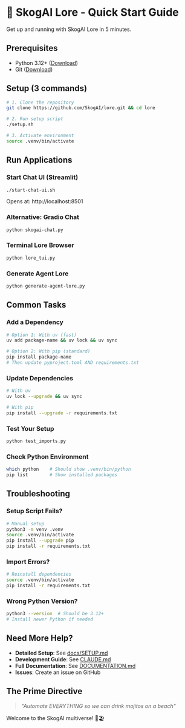 # 🚀 SkogAI Lore - Quick Start Guide

Get up and running with SkogAI Lore in 5 minutes.

## Prerequisites

- Python 3.12+ ([Download](https://www.python.org/downloads/))
- Git ([Download](https://git-scm.com/downloads))

## Setup (3 commands)

```bash
# 1. Clone the repository
git clone https://github.com/SkogAI/lore.git && cd lore

# 2. Run setup script
./setup.sh

# 3. Activate environment
source .venv/bin/activate
```

## Run Applications

### Start Chat UI (Streamlit)
```bash
./start-chat-ui.sh
```
Opens at: http://localhost:8501

### Alternative: Gradio Chat
```bash
python skogai-chat.py
```

### Terminal Lore Browser
```bash
python lore_tui.py
```

### Generate Agent Lore
```bash
python generate-agent-lore.py
```

## Common Tasks

### Add a Dependency
```bash
# Option 1: With uv (fast)
uv add package-name && uv lock && uv sync

# Option 2: With pip (standard)
pip install package-name
# Then update pyproject.toml AND requirements.txt
```

### Update Dependencies
```bash
# With uv
uv lock --upgrade && uv sync

# With pip
pip install --upgrade -r requirements.txt
```

### Test Your Setup
```bash
python test_imports.py
```

### Check Python Environment
```bash
which python    # Should show .venv/bin/python
pip list        # Show installed packages
```

## Troubleshooting

### Setup Script Fails?
```bash
# Manual setup
python3 -m venv .venv
source .venv/bin/activate
pip install --upgrade pip
pip install -r requirements.txt
```

### Import Errors?
```bash
# Reinstall dependencies
source .venv/bin/activate
pip install -r requirements.txt
```

### Wrong Python Version?
```bash
python3 --version  # Should be 3.12+
# Install newer Python if needed
```

## Need More Help?

- **Detailed Setup**: See [docs/SETUP.md](docs/SETUP.md)
- **Development Guide**: See [CLAUDE.md](CLAUDE.md)
- **Full Documentation**: See [DOCUMENTATION.md](DOCUMENTATION.md)
- **Issues**: Create an issue on GitHub

## The Prime Directive

> *"Automate EVERYTHING so we can drink mojitos on a beach"*

Welcome to the SkogAI multiverse! 🤖🏖️
